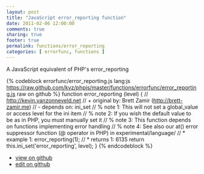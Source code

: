 ```yaml
---
layout: post
title: "JavaScript error_reporting function"
date: 2011-02-06 12:00:00
comments: true
sharing: true
footer: true
permalink: functions/error_reporting
categories: [ errorfunc, functions ]
---
```

A JavaScript equivalent of PHP's error_reporting
<!-- more -->
{% codeblock errorfunc/error_reporting.js lang:js https://raw.github.com/kvz/phpjs/master/functions/errorfunc/error_reporting.js raw on github %}
function error_reporting (level) {
    // http://kevin.vanzonneveld.net
    // +   original by: Brett Zamir (http://brett-zamir.me)
    // -    depends on: ini_set
    // %        note 1: This will not set a global_value or access level for the ini item
    // %        note 2: If you wish the default value to be as in PHP, you must manually set it
    // %        note 3: This function depends on functions implementing error handling
    // %        note 4: See also our at() error suppressor function (@ operator in PHP) in experimental/language/
    // *     example 1: error_reporting(1);
    // *     returns 1: 6135
    return this.ini_set('error_reporting', level);
}
{% endcodeblock %}
<ul>
 <li><a href="https://github.com/kvz/phpjs/blob/master/functions/errorfunc/error_reporting.js">view on github</a></li>
 <li><a href="https://github.com/kvz/phpjs/edit/master/functions/errorfunc/error_reporting.js">edit on github</a></li>
</ul>
